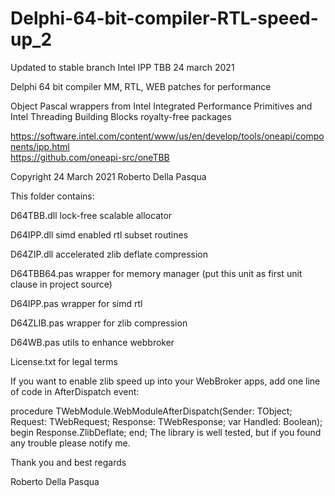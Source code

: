 # Delphi-64-bit-compiler-RTL-speed-up_2
Updated to stable branch Intel IPP TBB 24 march 2021

Delphi 64 bit compiler MM, RTL, WEB patches for performance

Object Pascal wrappers from Intel Integrated Performance Primitives and Intel Threading Building Blocks royalty-free packages

https://software.intel.com/content/www/us/en/develop/tools/oneapi/components/ipp.html<br>
https://github.com/oneapi-src/oneTBB

Copyright 24 March 2021 Roberto Della Pasqua

This folder contains:

D64TBB.dll lock-free scalable allocator

D64IPP.dll simd enabled rtl subset routines

D64ZIP.dll accelerated zlib deflate compression

D64TBB64.pas wrapper for memory manager (put this unit as first unit clause in project source)

D64IPP.pas wrapper for simd rtl

D64ZLIB.pas wrapper for zlib compression

D64WB.pas utils to enhance webbroker

License.txt for legal terms

If you want to enable zlib speed up into your WebBroker apps, add one line of code in AfterDispatch event:

procedure TWebModule.WebModuleAfterDispatch(Sender: TObject; Request: TWebRequest; Response: TWebResponse; var Handled: Boolean);
begin
Response.ZlibDeflate;
end;
The library is well tested, but if you found any trouble please notify me.

Thank you and best regards

Roberto Della Pasqua
